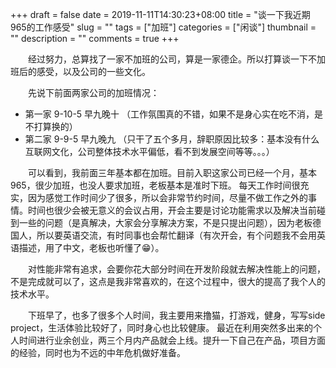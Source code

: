 +++ 
draft = false
date = 2019-11-11T14:30:23+08:00
title = "谈一下我近期965的工作感受"
slug = "" 
tags = ["加班"]
categories = ["闲谈"]
thumbnail = "<no value>"
description = ""
comments = true 
+++

&emsp;&emsp;经过努力，总算找了一家不加班的公司，算是一家德企。所以打算谈一下不加班后的感受，以及公司的一些文化。

&emsp;&emsp;先说下前面两家公司的加班情况：

- 第一家 9-10-5 早九晚十 （工作氛围真的不错，如果不是身心实在吃不消，是不打算换的）
- 第二家 9-9-5 早九晚九 （只干了五个多月，辞职原因比较多：基本没有什么互联网文化，公司整体技术水平偏低，看不到发展空间等等。。。）

&emsp;&emsp;可以看到，我前面三年基本都在加班。目前入职这家公司已经一个月，基本965，很少加班，也没人要求加班，老板基本是准时下班。
每天工作时间很充实，因为感觉工作时间少了很多，所以会非常节约时间，尽量不做工作之外的事情。时间也很少会被无意义的会议占用，开会主要是讨论功能需求以及解决当前碰到一些的问题（是真解决，大家会分享解决方案，不是只提出问题），因为老板德国人，所以要英语交流，有时同事也会帮忙翻译（有次开会，有个问题我不会用英语描述，用了中文，老板也听懂了😁）。

&emsp;&emsp;对性能非常有追求，会要你花大部分时间在开发阶段就去解决性能上的问题，不是完成就可以了，这点是我非常喜欢的，在这个过程中，很大的提高了我个人的技术水平。

&emsp;&emsp;下班早了，也多了很多个人时间，我主要用来撸猫，打游戏，健身，写写side project，生活体验比较好了，同时身心也比较健康。
最近在利用突然多出来的个人时间进行业余创业，两三个月内产品就会上线。提升一下自己在产品，项目方面的经验，同时也为不远的中年危机做好准备。
